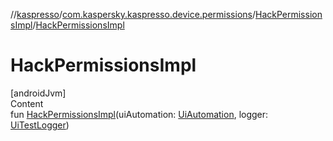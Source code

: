 //[kaspresso](../../index.md)/[com.kaspersky.kaspresso.device.permissions](../index.md)/[HackPermissionsImpl](index.md)/[HackPermissionsImpl](-hack-permissions-impl.md)



# HackPermissionsImpl  
[androidJvm]  
Content  
fun [HackPermissionsImpl](-hack-permissions-impl.md)(uiAutomation: [UiAutomation](https://developer.android.com/reference/kotlin/android/app/UiAutomation.html), logger: [UiTestLogger](../../com.kaspersky.kaspresso.logger/-ui-test-logger/index.md))  



